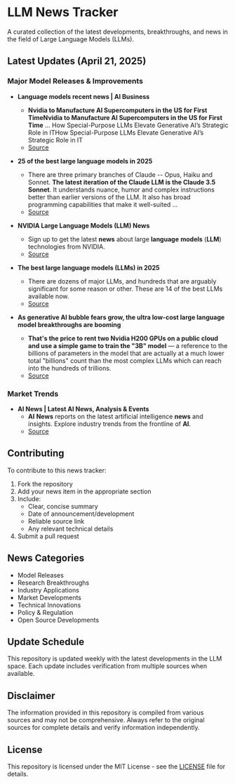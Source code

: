 # LLM News Tracker

A curated collection of the latest developments, breakthroughs, and news in the field of Large Language Models (LLMs).

## Latest Updates (April 21, 2025)


### Major Model Releases & Improvements

- **Language models recent news | AI Business**
  - <strong>Nvidia to Manufacture AI Supercomputers in the US for First Time</strong><strong>Nvidia to Manufacture AI Supercomputers in the US for First Time</strong> ... How Special-Purpose LLMs Elevate Generative AI’s Strategic Role in ITHow Special-Purpose LLMs Elevate Generative AI’s Strategic Role in IT
  - [Source](https://aibusiness.com/nlp/language-models)

- **25 of the best large language models in 2025**
  - There are three primary branches of Claude -- Opus, Haiku and Sonnet. <strong>The latest iteration of the Claude LLM is the Claude 3.5 Sonnet</strong>. It understands nuance, humor and complex instructions better than earlier versions of the LLM. It also has broad programming capabilities that make it well-suited ...
  - [Source](https://www.techtarget.com/whatis/feature/12-of-the-best-large-language-models)

- **NVIDIA Large Language Models (LLM) News**
  - Sign up to get the latest <strong>news</strong> about large <strong>language</strong> <strong>models</strong> (<strong>LLM</strong>) technologies from NVIDIA.
  - [Source](https://www.nvidia.com/en-us/deep-learning-ai/large-language-model-news/)

- **The best large language models (LLMs) in 2025**
  - There are dozens of major LLMs, and hundreds that are arguably significant for some reason or other. These are 14 of the best LLMs available now.
  - [Source](https://zapier.com/blog/best-llm/)

- **As generative AI bubble fears grow, the ultra low-cost large language model breakthroughs are booming**
  - <strong>That&#x27;s the price to rent two Nvidia H200 GPUs on a public cloud and use a simple game to train the &quot;3B&quot; model</strong> — a reference to the billions of parameters in the model that are actually at a much lower total &quot;billions&quot; count than the most complex LLMs which can reach into the hundreds of trillions.
  - [Source](https://www.cnbc.com/2025/03/27/as-big-tech-bubble-fears-grow-the-30-diy-ai-boom-is-just-starting.html)

### Market Trends

- **AI News | Latest AI News, Analysis & Events**
  - <strong>AI</strong> <strong>News</strong> reports on the latest artificial intelligence <strong>news</strong> and insights. Explore industry trends from the frontline of <strong>AI</strong>.
  - [Source](https://www.artificialintelligence-news.com/)

## Contributing

To contribute to this news tracker:

1. Fork the repository
2. Add your news item in the appropriate section
3. Include:
   - Clear, concise summary
   - Date of announcement/development
   - Reliable source link
   - Any relevant technical details
4. Submit a pull request

## News Categories

- Model Releases
- Research Breakthroughs
- Industry Applications
- Market Developments
- Technical Innovations
- Policy & Regulation
- Open Source Developments

## Update Schedule

This repository is updated weekly with the latest developments in the LLM space. Each update includes verification from multiple sources when available.

## Disclaimer

The information provided in this repository is compiled from various sources and may not be comprehensive. Always refer to the original sources for complete details and verify information independently.

## License

This repository is licensed under the MIT License - see the [LICENSE](LICENSE) file for details.
